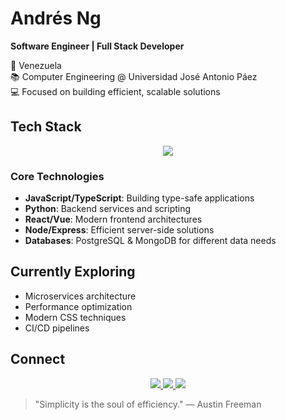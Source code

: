 # Andrés Ng

**Software Engineer | Full Stack Developer**

📍 Venezuela  
📚 Computer Engineering @ Universidad José Antonio Páez  
💻 Focused on building efficient, scalable solutions

## Tech Stack

<p align="center">
  <img src="https://skillicons.dev/icons?i=js,ts,python,react,vue,nodejs,express,nextjs,tailwind,postgres,mongodb" />
</p>

### Core Technologies
- **JavaScript/TypeScript**: Building type-safe applications
- **Python**: Backend services and scripting
- **React/Vue**: Modern frontend architectures
- **Node/Express**: Efficient server-side solutions
- **Databases**: PostgreSQL & MongoDB for different data needs

## Currently Exploring
- Microservices architecture
- Performance optimization
- Modern CSS techniques
- CI/CD pipelines

## Connect
<p align="center">
  <a href="https://linkedin.com/in/yourprofile" target="_blank">
    <img src="https://skillicons.dev/icons?i=linkedin" />
  </a>
  <a href="https://github.com/ngandres2003" target="_blank">
    <img src="https://skillicons.dev/icons?i=github" />
  </a>
  <a href="mailto:your.email@example.com">
    <img src="https://skillicons.dev/icons?i=gmail" />
  </a>
</p>

> "Simplicity is the soul of efficiency." — Austin Freeman
